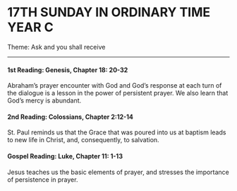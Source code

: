 # 17TH SUNDAY IN ORDINARY TIME YEAR C
Theme: Ask and you shall receive

---

#### 1st Reading: Genesis, Chapter 18: 20-32

Abraham’s prayer encounter with God and God’s response at each turn of the dialogue is a lesson in the power of persistent prayer. We also learn that God’s mercy is abundant.

#### 2nd Reading: Colossians, Chapter 2:12-14

St. Paul reminds us that the Grace that was poured into us at baptism leads to new life in Christ, and, consequently, to salvation.

#### Gospel Reading: Luke, Chapter 11: 1-13

Jesus teaches us the basic elements of prayer, and stresses the importance of persistence in prayer.